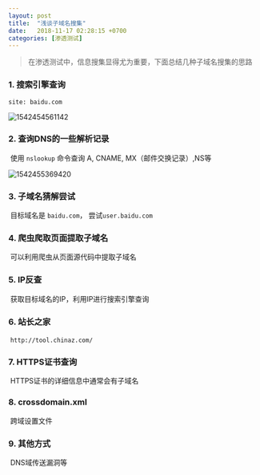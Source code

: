 ```yaml
---
layout: post
title:  "浅谈子域名搜集"
date:   2018-11-17 02:28:15 +0700
categories: [渗透测试]
---
```


> 在渗透测试中，信息搜集显得尤为重要，下面总结几种子域名搜集的思路

### 1. 搜索引擎查询

```
site: baidu.com
```

![1542454561142]({{site.url}}/images/1542454561142.png)

### 2. 查询DNS的一些解析记录

​	使用 `nslookup` 命令查询 A, CNAME, MX（邮件交换记录）,NS等

![1542455369420]({{site.url}}/images/1542455369420.png)



### 3. 子域名猜解尝试

​	目标域名是 `baidu.com`， 尝试`user.baidu.com`

### 4. 爬虫爬取页面提取子域名

​	可以利用爬虫从页面源代码中提取子域名

### 5. IP反查

​	获取目标域名的IP，利用IP进行搜索引擎查询

### 6. 站长之家

​	`http://tool.chinaz.com/`

### 7. HTTPS证书查询

​	HTTPS证书的详细信息中通常会有子域名

### 8. crossdomain.xml

​	跨域设置文件

### 9. 其他方式

​	DNS域传送漏洞等